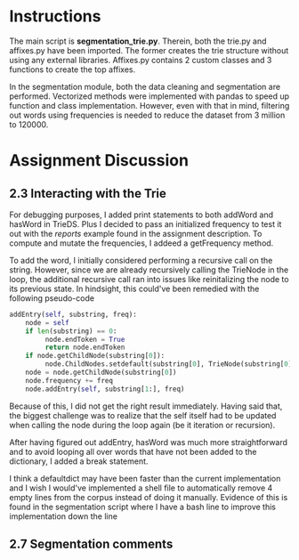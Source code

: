 # Instructions

The main script is **segmentation_trie.py**. Therein, both the trie.py and affixes.py have been imported. The former creates the trie structure without using any external libraries. Affixes.py contains 2 custom classes and 3 functions to create the top affixes. 

In the segmentation module, both the data cleaning and segmentation are performed. Vectorized methods were implemented with pandas to speed up function and class implementation. However, even with that in mind, filtering out words using frequencies is needed to reduce the dataset from 3 million to 120000.


# Assignment Discussion
## 2.3 Interacting with the Trie

For debugging purposes, I added print statements to both addWord and hasWord in TrieDS. Plus I decided to pass an initialized frequency to test it out with the *reports* example found in the assignment description. To compute and mutate the frequencies, I addeed a getFrequency method.

To add the word, I initially considered performing a recursive call on the string. However, since we are already recursively calling the TrieNode in the loop, the additional recursive call ran into issues like reinitalizing the node to its previous state. In hindsight, this could've been remedied with the following pseudo-code

```Python
addEntry(self, substring, freq):
    node = self
    if len(substring) == 0:
         node.endToken = True
         return node.endToken
    if node.getChildNode(substring[0]):
         node.ChildNodes.setdefault(substring[0], TrieNode(substring[0]))
    node = node.getChildNode(substring[0])
    node.frequency += freq
    node.addEntry(self, substring[1:], freq)
```
Because of this, I did not get the right result immediately. Having said that, the biggest challenge was to realize that the self itself had to be updated when calling the node during the loop again (be it iteration or recursion).

After having figured out addEntry, hasWord was much more straightforward and to avoid looping all over words that have not been added to the dictionary, I added a break statement.

I think a defaultdict may have been faster than the current implementation and I wish I would've implemented a shell file to automatically remove 4 empty lines from the corpus instead of doing it manually. Evidence of this is found in the segmentation script where I have a bash line to improve this implementation down the line

## 2.7 Segmentation comments
